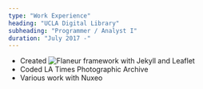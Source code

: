 ```yaml
---
type: "Work Experience"
heading: "UCLA Digital Library"
subheading: "Programmer / Analyst I"
duration: "July 2017 -"
---
```


- Created ![Flaneur](http://dawnchildress.com/flaneur/) framework with Jekyll and Leaflet
- Coded LA Times Photographic Archive
- Various work with Nuxeo

